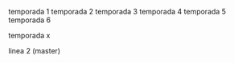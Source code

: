 temporada 1
temporada 2
temporada 3
temporada 4
temporada 5
temporada 6









temporada x


linea 2 (master)
